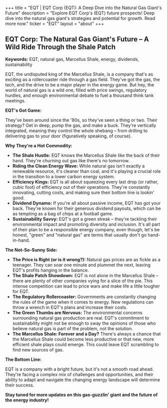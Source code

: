 +++
title = "EQT |  EQT Corp (EQT): A Deep Dive into the Natural Gas Giant's Future"
description = "Explore EQT Corp's (EQT) future prospects! Deep dive into the natural gas giant's strategies and potential for growth. Read more now."
ticker = "EQT"
layout = "about"
+++

        


## EQT Corp: The Natural Gas Giant's Future – A Wild Ride Through the Shale Patch

**Keywords:** EQT, natural gas, Marcellus Shale, energy, dividends, sustainability 

EQT, the undisputed king of the Marcellus Shale, is a company that's as exciting as a rollercoaster ride through a gas field.  They've got the gas, the tech, and the drive to be a major player in the energy game. But hey, the world of natural gas is a wild one, filled with price swings, regulatory hurdles, and enough environmental debate to fuel a thousand think tank meetings. 

**EQT's Got Game:**  

They've been around since the '80s, so they've seen a thing or two.  Their strategy?  Get in deep, pump the gas, and make a buck.  They're vertically integrated, meaning they control the whole shebang – from drilling to delivering gas to your door (figuratively speaking, of course). 

**Why They're a Hot Commodity:**

* **The Shale Hustle:**  EQT knows the Marcellus Shale like the back of their hand. They're churning out gas like there's no tomorrow. 
* **Riding the Clean Energy Wave:**  While natural gas isn't exactly a renewable resource, it's cleaner than coal, and it's playing a crucial role in the transition to a lower carbon energy system.  
* **Efficiency Kings:**  EQT is all about squeezing every last drop (or rather, cubic foot) of efficiency out of their operations.  They're constantly innovating, cutting costs, and making sure their bottom line is lookin' good. 
* **Dividend Dynamo:**  If you're all about passive income, EQT has got your back. They're known for their generous dividend payouts, which can be as tempting as a bag of chips at a football game.
* **Sustainability Savvy:**  EQT's got a green streak – they're tackling their environmental impact and promoting diversity and inclusion.  It's all part of their plan to be a responsible energy company, even though, let's be honest, "green" and "natural gas" are terms that usually don't go hand-in-hand.  

**The Not-So-Sunny Side:**

* **The Price is Right (or is it wrong?):** Natural gas prices are as fickle as a teenager. They can soar one minute and plummet the next, leaving EQT's profits hanging in the balance. 
* **The Shale Patch Showdown:**  EQT is not alone in the Marcellus Shale – there are plenty of other companies vying for a slice of the pie. This intense competition can lead to price wars and make life a little tougher for EQT. 
* **The Regulatory Rollercoaster:** Governments are constantly changing the rules of the game when it comes to energy. New regulations can throw a wrench in EQT's plans and increase their costs.
* **The Green Thumbs are Nervous:**  The environmental concerns surrounding natural gas production are real.  EQT's commitment to sustainability might not be enough to sway the opinions of those who believe natural gas is part of the problem, not the solution. 
* **The Marcellus Shale: Forever and a Day?**  There's always a chance that the Marcellus Shale could become less productive or that new, more efficient shale plays could emerge.  This could leave EQT scrambling to find new sources of gas.

**The Bottom Line:**

EQT is a company with a bright future, but it's not a smooth road ahead.  They're facing a complex mix of challenges and opportunities, and their ability to adapt and navigate the changing energy landscape will determine their success.

**Stay tuned for more updates on this gas-guzzlin' giant and the future of the energy industry!** 

        